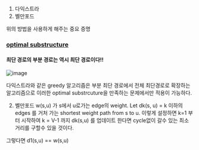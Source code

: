 1. 다익스트라
2. 벨만포드 

위의 방법을 사용하게 해주는 중요 증명

### [optimal substructure]()

#### 최단 경로의 부분 경로는 역시 최단 경로이다!!

![image](https://user-images.githubusercontent.com/78835559/114494083-a5efaa80-9c56-11eb-9200-8b734b2120f9.png)

다익스트라와 같은 greedy 알고리즘은 부분 최단 경로에서 전체 최단경로로 확장하는 알고리즘으로 이러한 optimal substrcuture을 만족하는 문제에서만 적용이 가능하다. 





2. 벨만포드 
w(s,u) 가 s에서 u로가는 edge의 weight.
Let dk(s, u) =   k 이하의 edges 를 거처 가는 shortest weight path from s to u.
이렇게 설정하면 k=1 부터 시작하여 k = V-1 까지 dk(s,u) 를 업데이트 한다면 cycle없이 갈수 있는 최소 거리를 구할수 있을 것이다. 





그렇다면 d1(s,u) == w(s,u)
